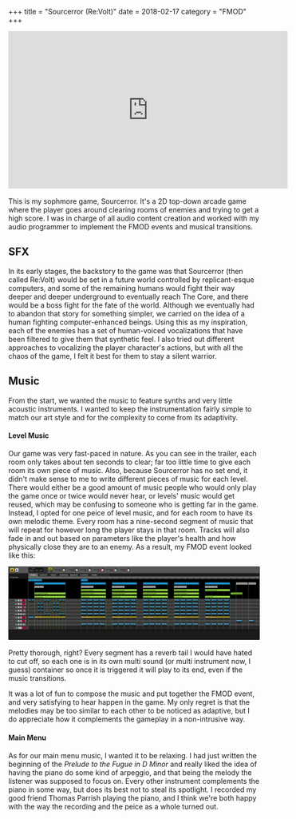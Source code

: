 +++
title = "Sourcerror (Re:Volt)"
date = 2018-02-17
category = "FMOD"
+++

<div style="text-align:center;"><iframe width="560" height="315" src="https://www.youtube.com/embed/JwB5zCO-T2k?rel=0" frameborder="0" allow="autoplay; encrypted-media" allowfullscreen></iframe></div>

This is my sophmore game, Sourcerror.  It's a 2D top-down arcade game where the player goes around clearing rooms of enemies and trying to get a high score.  I was in charge of all audio content creation and worked with my audio programmer to implement the FMOD events and musical transitions.

## SFX

In its early stages, the backstory to the game was that Sourcerror (then called Re:Volt) would be set in a future world controlled by replicant-esque computers, and some of the remaining humans would fight their way deeper and deeper underground to eventually reach The Core, and there would be a boss fight for the fate of the world.  Although we eventually had to abandon that story for something simpler, we carried on the idea of a human fighting computer-enhanced beings.  Using this as my inspiration, each of the enemies has a set of human-voiced vocalizations that have been filtered to give them that synthetic feel.  I also tried out different approaches to vocalizing the player character's actions, but with all the chaos of the game, I felt it best for them to stay a silent warrior.

## Music

From the start, we wanted the music to feature synths and very little acoustic instruments.  I wanted to keep the instrumentation fairly simple to match our art style and for the complexity to come from its adaptivity.  

#### Level Music

Our game was very fast-paced in nature.  As you can see in the trailer, each room only takes about ten seconds to clear; far too little time to give each room its own piece of music.  Also, because Sourcerror has no set end, it didn't make sense to me to write different pieces of music for each level.  There would either be a good amount of music people who would only play the game once or twice would never hear, or levels' music would get reused, which may be confusing to someone who is getting far in the game.  Instead, I opted for one peice of level music, and for each room to have its own melodic theme.  Every room has a nine-second segment of music that will repeat for however long the player stays in that room.  Tracks will also fade in and out based on parameters like the player's health and how physically close they are to an enemy.  As a result, my FMOD event looked like this:

<div style="text-align:center;"><img src = "revolt_fmod_level.jpg" alt = "FMOD Level Screenshot" style = "width: 70vw"/></div>

Pretty thorough, right?  Every segment has a reverb tail I would have hated to cut off, so each one is in its own multi sound (or multi instrument now, I guess) container so once it is triggered it will play to its end, even if the music transitions.

It was a lot of fun to compose the music and put together the FMOD event, and very satisfying to hear happen in the game.  My only regret is that the melodies may be too similar to each other to be noticed as adaptive, but I do appreciate how it complements the gameplay in a non-intrusive way.

#### Main Menu

As for our main menu music, I wanted it to be relaxing.  I had just written the beginning of the *Prelude to the Fugue in D Minor* and really liked the idea of having the piano do some kind of arpeggio, and that being the melody the listener was supposed to focus on.  Every other instrument complements the piano in some way, but does its best not to steal its spotlight.  I recorded my good friend Thomas Parrish playing the piano, and I think we're both happy with the way the recording and the peice as a whole turned out.